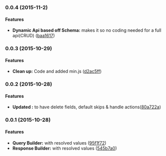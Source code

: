 

### 0.0.4 (2015-11-2)

#### Features

* **Dynamic Api based off Schema:**  makes it so no coding needed for a full api(CRUD) ([baa1617](https://github.com/GreenPioneer/buildreq/commit/dcde3e48dc44da3a31c6fac6e20ed36111d2d3cb))

### 0.0.3 (2015-10-29)

#### Features

* **Clean up:**  Code and added min.js ([d2ac5ff](https://github.com/GreenPioneer/buildreq/commit/86d8ffeb3123e35eb1ebd8fd0be43ee94bfeb27a))

### 0.0.2 (2015-10-28)

#### Features

* **Updated :** to have delete fields, default skips & handle actions([80a722a](https://github.com/GreenPioneer/buildreq/commit/86d8ffeb3123e35eb1ebd8fd0be43ee94bfeb27a))

### 0.0.1 (2015-10-28)

#### Features

* **Query Builder:**  with resolved values ([95f1f72](https://github.com/GreenPioneer/buildreq/commit/86d8ffeb3123e35eb1ebd8fd0be43ee94bfeb27a))
* **Response Builder:**  with resolved values ([545b7a0](https://github.com/GreenPioneer/buildreq/commit/545b7a0c461da7d74507920ced32b5dc552e7c0e))
